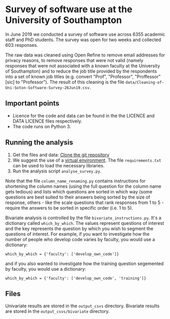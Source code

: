 # Survey of software use at the University of Southampton

In June 2019 we conducted a survey of software use across 6355 academic staff and PhD students. The survey was open for two weeks and collected 603 responses.

The raw data was cleaned using Open Refine to remove email addresses for privacy reasons, to remove responses that were not valid (namely responses that were not associated with a known faculty at the University of Southampton) and to reduce the job title provided by the respondents into a set of known job titles (e.g. convert "Prof", "Professor", "Proffessor" [sic] to "Professor"). The result of this cleaning is the file `data/Cleaning-of-Uni-Soton-Software-Survey-26Jun19.csv`.

## Important points

* Licence for the code and data can be found in the the LICENCE and DATA LICENCE files respectively.
* The code runs on Python 3.

## Running the analysis


1. Get the files and data: [Clone the git repository](https://help.github.com/articles/cloning-a-repository/)
1. We suggest the use of a [virtual environment](https://docs.python-guide.org/dev/virtualenvs/). The file `requirements.txt` can be used to load the necessary libraries.
1. Run the analysis script `analyse_survey.py`.

Note that the file `column_name_renaming.py` contains instructions for shortening the column names (using the full question for the column name gets tedious) and lists which questions are sorted in which way (some questions are best suited to their answers being sorted by the size of response, others - like the scale questions that rank responses from 1 to 5 - require the answers to be sorted in specific order (i.e. 1 to 5).

Bivariate analysis is controlled by the file `bivariate_instructions.py`. It's a dictionary called `which_by_which`. The values represent questions of interest and the key represents the question by which you wish to segment the questions of interest. For example, if you want to investigate how the number of people who develop code varies by faculty, you would use a dictionary:

`which_by_which = {'faculty': ['develop_own_code']}`

and if you also wanted to investigate how the training question segemented by faculty, you would use a dictionary:

`which_by_which = {'faculty': ['develop_own_code', 'training']}`

## Files

Univariate results are stored in the `output_csvs` directory. Bivariate results are stored in the `output_csvs/bivariate` directory.
